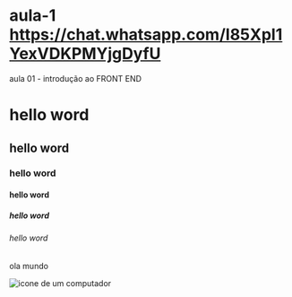 # aula-1 https://chat.whatsapp.com/I85Xpl1YexVDKPMYjgDyfU
<NomeDaTag atributo="valor"> 

<!DOCTYPE html>
<html lang="pt-br">
<head>
    <meta charset="UTF-8">
    <meta name="viewport" content="width=device-width, initial-scale=1.0">
    <title>Document</title>aula 01 - introdução ao FRONT END
</head>
<body>
    <h1>hello word</h1>
    <h2>hello word</h2>
    <h3>hello word</h3>
    <h4>hello word</h4>
    <h5>hello word</h5>
    <h6>hello word</h6>
    <p>ola mundo</p>
    <img src="https://cdn-icons-png.flaticon.com/512/25/25231.png" alt="icone de um computador">
</body>
</html>
